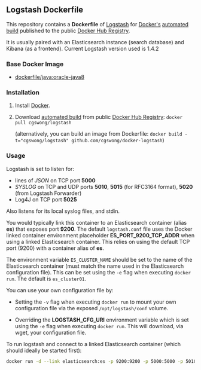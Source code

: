 ## Logstash Dockerfile

This repository contains a **Dockerfile** of [Logstash](http://www.elasticsearch.org/) for [Docker's](https://www.docker.com/) [automated build](https://registry.hub.docker.com/u/cgswong/logstash/) published to the public [Docker Hub Registry](https://registry.hub.docker.com/).

It is usually paired with an Elasticsearch instance (search database) and Kibana (as a frontend). Current Logstash version used is 1.4.2

### Base Docker Image

* [dockerfile/java:oracle-java8](http://dockerfile.github.io/#/java)

### Installation

1. Install [Docker](https://www.docker.com/).

2. Download [automated build](https://registry.hub.docker.com/u/cgswong/logstash/) from public [Docker Hub Registry](https://registry.hub.docker.com/): `docker pull cgswong/logstash`

   (alternatively, you can build an image from Dockerfile: `docker build -t="cgswong/logstash" github.com/cgswong/docker-logstash`)

### Usage
Logstash is set to listen for:
- lines of _JSON_ on TCP port **5000**
- _SYSLOG_ on TCP and UDP ports **5010**, **5015** (for RFC3164 format), **5020** (from Logstash Forwarder)
- Log4J on TCP port **5025**
 
Also listens for its local syslog files, and stdin.

You would typically link this container to an Elasticsearch container (alias **es**) that exposes port **9200**. The default `logstash.conf` file uses the Docker linked container environment placeholder **ES_PORT_9200_TCP_ADDR** when using a linked Elasticsearch container. This relies on using the default TCP port (9200) with a container alias of **es**.

The environment variable `ES_CLUSTER_NAME` should be set to the name of the Elasticsearch container (must match the name used in the Elasticsearch configuration file). This can be set using the `-e` flag when executing `docker run`. The default is `es_cluster01`.

You can use your own configuration file by:

- Setting the `-v` flag when executing `docker run` to mount your own configuration file via the exposed `/opt/logstash/conf` volume.

- Overriding the **LOGSTASH_CFG_URI** environment variable which is set using the `-e` flag when executing `docker run`. This will download, via wget, your configuration file.

To run logstash and connect to a linked Elasticsearch container (which should ideally be started first):
```sh
docker run -d --link elasticsearch:es -p 9200:9200 -p 5000:5000 -p 5010:5010 -p 5015:5015 -p 5020:5020 --name logstash cgswong/logstash
```
